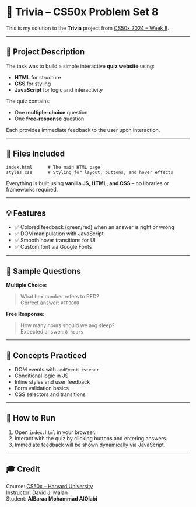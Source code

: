 # 🧠 Trivia – CS50x Problem Set 8

This is my solution to the **Trivia** project from [CS50x 2024 – Week 8](https://cs50.harvard.edu/x/2024/psets/8/trivia/).

---

## 📝 Project Description

The task was to build a simple interactive **quiz website** using:

- **HTML** for structure
- **CSS** for styling
- **JavaScript** for logic and interactivity

The quiz contains:
- One **multiple-choice** question
- One **free-response** question

Each provides immediate feedback to the user upon interaction.

---

## 📁 Files Included

```
index.html      # The main HTML page
styles.css      # Styling for layout, buttons, and hover effects
```

Everything is built using **vanilla JS, HTML, and CSS** – no libraries or frameworks required.

---

## 💡 Features

- ✅ Colored feedback (green/red) when an answer is right or wrong
- ✅ DOM manipulation with JavaScript
- ✅ Smooth hover transitions for UI
- ✅ Custom font via Google Fonts

---

## 📸 Sample Questions

**Multiple Choice:**  
> What hex number refers to RED?  
Correct answer: `#FF0000`

**Free Response:**  
> How many hours should we avg sleep?  
Expected answer: `8 hours`

---

## 🧠 Concepts Practiced

- DOM events with `addEventListener`
- Conditional logic in JS
- Inline styles and user feedback
- Form validation basics
- CSS selectors and transitions

---

## 🚀 How to Run

1. Open `index.html` in your browser.
2. Interact with the quiz by clicking buttons and entering answers.
3. Immediate feedback will be shown dynamically via JavaScript.

---

## 🎓 Credit

Course: [CS50x – Harvard University](https://cs50.harvard.edu/x/)  
Instructor: David J. Malan  
Student: **AlBaraa Mohammad AlOlabi**
